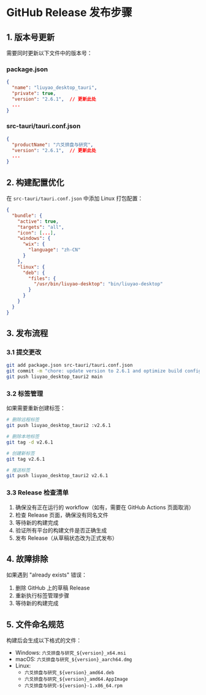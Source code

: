 # GitHub Release 发布步骤

## 1. 版本号更新
需要同时更新以下文件中的版本号：

### package.json
```json
{
  "name": "liuyao_desktop_tauri",
  "private": true,
  "version": "2.6.1",  // 更新此处
  ...
}
```

### src-tauri/tauri.conf.json
```json
{
  "productName": "六爻排盘与研究",
  "version": "2.6.1",  // 更新此处
  ...
}
```

## 2. 构建配置优化
在 `src-tauri/tauri.conf.json` 中添加 Linux 打包配置：
```json
{
  "bundle": {
    "active": true,
    "targets": "all",
    "icon": [...],
    "windows": {
      "wix": {
        "language": "zh-CN"
      }
    },
    "linux": {
      "deb": {
        "files": {
          "/usr/bin/liuyao-desktop": "bin/liuyao-desktop"
        }
      }
    }
  }
}
```

## 3. 发布流程

### 3.1 提交更改
```bash
git add package.json src-tauri/tauri.conf.json
git commit -m "chore: update version to 2.6.1 and optimize build config"
git push liuyao_desktop_tauri2 main
```

### 3.2 标签管理
如果需要重新创建标签：
```bash
# 删除远程标签
git push liuyao_desktop_tauri2 :v2.6.1

# 删除本地标签
git tag -d v2.6.1

# 创建新标签
git tag v2.6.1

# 推送标签
git push liuyao_desktop_tauri2 v2.6.1
```

### 3.3 Release 检查清单
1. 确保没有正在运行的 workflow（如有，需要在 GitHub Actions 页面取消）
2. 检查 Release 页面，确保没有同名文件
3. 等待新的构建完成
4. 验证所有平台的构建文件是否正确生成
5. 发布 Release（从草稿状态改为正式发布）

## 4. 故障排除
如果遇到 "already exists" 错误：
1. 删除 GitHub 上的草稿 Release
2. 重新执行标签管理步骤
3. 等待新的构建完成

## 5. 文件命名规范
构建后会生成以下格式的文件：
- Windows: `六爻排盘与研究_${version}_x64.msi`
- macOS: `六爻排盘与研究_${version}_aarch64.dmg`
- Linux: 
  - `六爻排盘与研究_${version}_amd64.deb`
  - `六爻排盘与研究_${version}_amd64.AppImage`
  - `六爻排盘与研究-${version}-1.x86_64.rpm` 